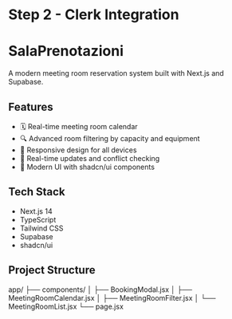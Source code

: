 # Step 2 - Clerk Integration

# SalaPrenotazioni

A modern meeting room reservation system built with Next.js and Supabase.

## Features

- 🗓️ Real-time meeting room calendar
- 🔍 Advanced room filtering by capacity and equipment
- 📱 Responsive design for all devices
- 🔄 Real-time updates and conflict checking
- 🎨 Modern UI with shadcn/ui components

## Tech Stack

- Next.js 14
- TypeScript
- Tailwind CSS
- Supabase
- shadcn/ui

## Project Structure
app/
├── components/
│ ├── BookingModal.jsx
│ ├── MeetingRoomCalendar.jsx
│ ├── MeetingRoomFilter.jsx
│ └── MeetingRoomList.jsx
└── page.jsx
